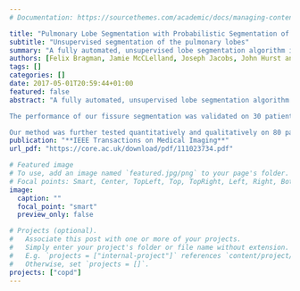 ```yaml
---
# Documentation: https://sourcethemes.com/academic/docs/managing-content/

title: "Pulmonary Lobe Segmentation with Probabilistic Segmentation of the Fissures and a Groupwise Fissure Prior "
subtitle: "Unsupervised segmentation of the pulmonary lobes"
summary: "A fully automated, unsupervised lobe segmentation algorithm is presented based on a probabilistic segmentation of the fissures and the simultaneous construction of a population model of the fissures. A two-class probabilistic segmentation segments the lung into candidate fissure voxels and the surrounding parenchyma. This was combined with anatomical information and a groupwise fissure prior to drive non-parametric surface fitting to obtain the final segmentation."
authors: [Felix Bragman, Jamie McCLelland, Joseph Jacobs, John Hurst and David J. Hawkes]
tags: []
categories: []
date: 2017-05-01T20:59:44+01:00
featured: false
abstract: "A fully automated, unsupervised lobe segmentation algorithm is presented based on a probabilistic segmentation of the fissures and the simultaneous construction of a population model of the fissures. A two-class probabilistic segmentation segments the lung into candidate fissure voxels and the surrounding parenchyma. This was combined with anatomical information and a groupwise fissure prior to drive non-parametric surface fitting to obtain the final segmentation.\n

The performance of our fissure segmentation was validated on 30 patients from the chronic obstructive pulmonary disease COPDGene cohort, achieving a high median F 1 -score of 0.90 and showed general insensitivity to filter parameters. We evaluated our lobe segmentation algorithm on the Lobe and Lung Analysis 2011 dataset, which contains 55 cases at varying levels of pathology. We achieved the highest score of 0.884 of the automated algorithms. \n

Our method was further tested quantitatively and qualitatively on 80 patients from the COPDgene study at varying levels of functional impairment. Accurate segmentation of the lobes is shown at various degrees of fissure incompleteness for 96% of all cases. We also show the utility of including a groupwise prior in segmenting the lobes in regions of grossly incomplete fissures."
publication: "**IEEE Transactions on Medical Imaging**"
url_pdf: "https://core.ac.uk/download/pdf/111023734.pdf"

# Featured image
# To use, add an image named `featured.jpg/png` to your page's folder.
# Focal points: Smart, Center, TopLeft, Top, TopRight, Left, Right, BottomLeft, Bottom, BottomRight.
image:
  caption: ""
  focal_point: "smart"
  preview_only: false

# Projects (optional).
#   Associate this post with one or more of your projects.
#   Simply enter your project's folder or file name without extension.
#   E.g. `projects = ["internal-project"]` references `content/project/deep-learning/index.md`.
#   Otherwise, set `projects = []`.
projects: ["copd"]
---
```

